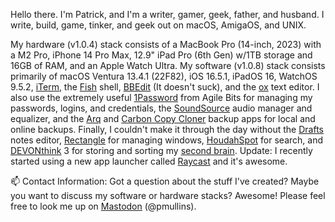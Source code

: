 Hello there. I'm Patrick, and I'm a writer, gamer, geek, father, and husband. I write, build, game, tinker, and geek out on macOS, AmigaOS, and UNIX.

My hardware (v1.0.4) stack consists of a MacBook Pro (14-inch, 2023) with a M2 Pro, iPhone 14 Pro Max, 12.9" iPad Pro (6th Gen) w/1TB storage and 16GB of RAM, and an Apple Watch Ultra. My software (v1.0.8) stack consists primarily of macOS Ventura 13.4.1 (22F82), iOS 16.5.1, iPadOS 16, WatchOS 9.5.2, [iTerm](https://iterm2.com/), the [Fish](https://github.com/fish-shell/fish-shell) shell, [BBEdit](https://www.barebones.com/products/bbedit/) (It doesn't suck), and the [ox](https://github.com/curlpipe/ox) text editor. I also use the extremely useful [1Password](https://1password.com/) from Agile Bits for managing my passwords, logins, and credentials, the [SoundSource](https://rogueamoeba.com/soundsource/) audio manager and equalizer, and the [Arq](https://www.arqbackup.com/) and [Carbon Copy Cloner](https://bombich.com/) backup apps for local and online backups. Finally, I couldn't make it through the day without the [Drafts](https://getdrafts.com/) notes editor, [Rectangle](https://github.com/rxhanson/Rectangle) for managing windows, 
[HoudahSpot](https://www.houdah.com/houdahSpot/) for search, and [DEVONthink](https://www.devontechnologies.com/apps/devonthink) 3 for storing and sorting my [second brain](https://en.wikipedia.org/wiki/Second_brain). Update: I recently started using a new app launcher called [Raycast](https://www.raycast.com/) and it's awesome. 

📫 Contact Information: Got a question about the stuff I've created? Maybe you want to discuss my software or hardware stacks? Awesome! Please feel free to look me up on [Mastodon](https://mastodon.social/@pmullins) (@pmullins).
